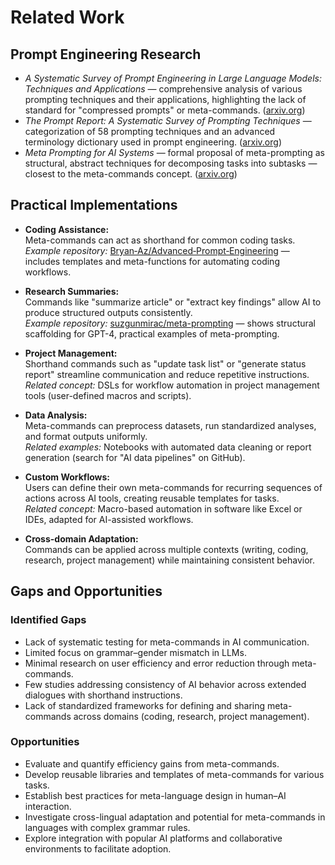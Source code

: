 # Related Work

## Prompt Engineering Research  
- *A Systematic Survey of Prompt Engineering in Large Language Models: Techniques and Applications* — comprehensive analysis of various prompting techniques and their applications, highlighting the lack of standard for "compressed prompts" or meta-commands. ([arxiv.org](https://arxiv.org/abs/2402.07927?utm_source=chatgpt.com))  
- *The Prompt Report: A Systematic Survey of Prompting Techniques* — categorization of 58 prompting techniques and an advanced terminology dictionary used in prompt engineering. ([arxiv.org](https://arxiv.org/abs/2406.06608?utm_source=chatgpt.com))  
- *Meta Prompting for AI Systems* — formal proposal of meta-prompting as structural, abstract techniques for decomposing tasks into subtasks — closest to the meta-commands concept. ([arxiv.org](https://arxiv.org/abs/2311.11482?utm_source=chatgpt.com))  

## Practical Implementations

- **Coding Assistance:**  
  Meta-commands can act as shorthand for common coding tasks.  
  *Example repository:* [Bryan‑Az/Advanced‑Prompt‑Engineering](https://github.com/Bryan-Az/Advanced-Prompt-Engineering?utm_source=chatgpt.com) — includes templates and meta-functions for automating coding workflows.

- **Research Summaries:**  
  Commands like "summarize article" or "extract key findings" allow AI to produce structured outputs consistently.  
  *Example repository:* [suzgunmirac/meta-prompting](https://github.com/suzgunmirac/meta-prompting?utm_source=chatgpt.com) — shows structural scaffolding for GPT-4, practical examples of meta-prompting.

- **Project Management:**  
  Shorthand commands such as "update task list" or "generate status report" streamline communication and reduce repetitive instructions.  
  *Related concept:* DSLs for workflow automation in project management tools (user-defined macros and scripts).

- **Data Analysis:**  
  Meta-commands can preprocess datasets, run standardized analyses, and format outputs uniformly.  
  *Related examples:* Notebooks with automated data cleaning or report generation (search for "AI data pipelines" on GitHub).

- **Custom Workflows:**  
  Users can define their own meta-commands for recurring sequences of actions across AI tools, creating reusable templates for tasks.  
  *Related concept:* Macro-based automation in software like Excel or IDEs, adapted for AI-assisted workflows.

- **Cross-domain Adaptation:**  
  Commands can be applied across multiple contexts (writing, coding, research, project management) while maintaining consistent behavior.

## Gaps and Opportunities

### Identified Gaps
- Lack of systematic testing for meta-commands in AI communication.
- Limited focus on grammar–gender mismatch in LLMs.
- Minimal research on user efficiency and error reduction through meta-commands.
- Few studies addressing consistency of AI behavior across extended dialogues with shorthand instructions.
- Lack of standardized frameworks for defining and sharing meta-commands across domains (coding, research, project management).

### Opportunities
- Evaluate and quantify efficiency gains from meta-commands.
- Develop reusable libraries and templates of meta-commands for various tasks.
- Establish best practices for meta-language design in human–AI interaction.
- Investigate cross-lingual adaptation and potential for meta-commands in languages with complex grammar rules.
- Explore integration with popular AI platforms and collaborative environments to facilitate adoption.

